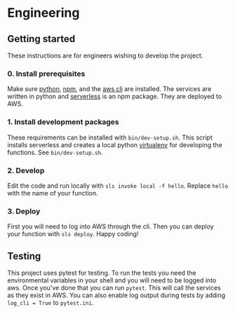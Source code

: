 # Engineering

## Getting started

These instructions are for engineers wishing to develop the project.

### 0. Install prerequisites
Make sure [python](https://www.python.org/), [npm](https://www.npmjs.com/), and the [aws cli](https://aws.amazon.com/cli/) are installed.
The services are written in python and [serverless](https://www.serverless.com/) is an npm package. They are deployed to AWS.

### 1. Install development packages
These requirements can be installed with `bin/dev-setup.sh`.
This script installs serverless and creates a local python [virtualenv](https://virtualenv.pypa.io/en/latest/) for developing the functions.
See `bin/dev-setup.sh`.

### 2. Develop
Edit the code and run locally with `sls invoke local -f hello`.
Replace `hello` with the name of your function.

### 3. Deploy
First you will need to log into AWS through the cli.
Then you can deploy your function with `sls deploy`.
Happy coding!


## Testing

This project uses pytest for testing.
To run the tests you need the environmental variables in your shell and you will need to be logged into aws.
Once you've done that you can run `pytest`. 
This will call the services as they exist in AWS. 
You can also enable log output during tests by adding `log_cli = True` to `pytest.ini`. 
